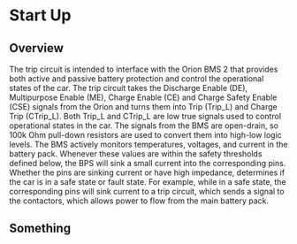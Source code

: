 # Start Up

## Overview
The trip circuit is intended to interface with the Orion BMS 2 that provides both active and passive battery protection and control the operational states of the car. The trip circuit takes the Discharge Enable (DE), Multipurpose Enable (ME), Charge Enable (CE) and Charge Safety Enable (CSE) signals from the Orion and turns them into Trip (Trip_L) and Charge Trip (CTrip_L). Both Trip_L and CTrip_L are low true signals used to control operational states in the car. The signals from the BMS are open-drain, so 100k Ohm pull-down resistors are used to convert them into high-low logic levels. The BMS actively monitors temperatures, voltages, and current in the battery pack. Whenever these values are within the safety thresholds defined below, the BPS will sink a small current into the corresponding pins. Whether the pins are sinking current or have high impedance, determines if the car is in a safe state or fault state. For example, while in a safe state, the corresponding pins will sink current to a trip circuit, which sends a signal to the contactors, which allows power to flow from the main battery pack.

## Something